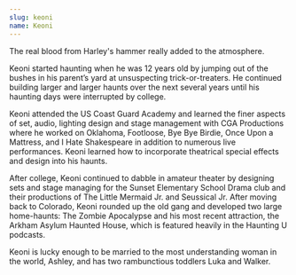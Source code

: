```yaml
---
slug: keoni
name: Keoni
---
```

The real blood from Harley's hammer really added to the atmosphere.
 
Keoni started haunting when he was 12 years old by jumping out of the bushes in his parent’s yard 
at unsuspecting trick-or-treaters. He continued building larger and larger haunts over the next 
several years until his haunting days were interrupted by college.
 
Keoni attended the US Coast Guard Academy and learned the finer aspects of set, audio, 
lighting design and stage management with CGA Productions where he worked on Oklahoma, 
Footloose, Bye Bye Birdie, Once Upon a Mattress, and I Hate Shakespeare in addition to numerous
live performances. Keoni learned how to incorporate theatrical special effects and design into his
haunts.
 
After college, Keoni continued to dabble in amateur theater by designing sets and stage managing 
for the Sunset Elementary School Drama club and their productions of The Little Mermaid Jr. and 
Seussical Jr. After moving back to Colorado, Keoni rounded up the old gang and developed two 
large home-haunts: The Zombie Apocalypse and his most recent attraction, the Arkham Asylum 
Haunted House, which is featured heavily in the Haunting U podcasts. 
 
Keoni is lucky enough to be married to the most understanding woman in 
the world, Ashley, and has two rambunctious toddlers Luka and Walker.
